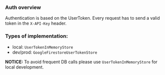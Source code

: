 ### Auth overview

Authentication is based on the UserToken.
Every request has to send a valid token in the `X-API-Key` header.

### Types of implementation:

- local: `UserTokenInMemoryStore`
- dev/prod: `GoogleFirestoreUserTokenStore`

**NOTICE:**  To avoid frequent DB calls please use `UserTokenInMemoryStore` for local development.

